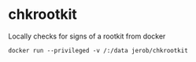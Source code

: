 # chkrootkit

Locally checks for signs of a rootkit from docker

`docker run --privileged -v /:/data jerob/chkrootkit`
